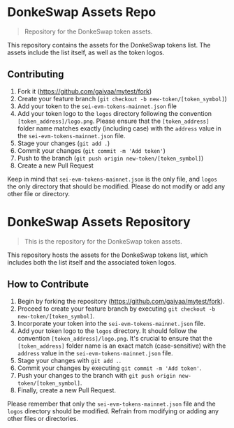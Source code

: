 # DonkeSwap Assets Repo
> Repository for the DonkeSwap token assets.

This repository contains the assets for the DonkeSwap tokens list. The assets include the list itself, as well as the token logos.

## Contributing

1. Fork it (<https://github.com/gaiyaa/mytest/fork>)
2. Create your feature branch (`git checkout -b new-token/[token_symbol]`)
3. Add your token to the `sei-evm-tokens-mainnet.json` file
4. Add your token logo to the `logos` directory following the convention `[token_address]/logo.png`. Please ensure that the `[token_address]` folder name matches exactly (including case) with the `address` value in the `sei-evm-tokens-mainnet.json` file.
5. Stage your changes (`git add .`)
6. Commit your changes (`git commit -m 'Add token'`)
7. Push to the branch (`git push origin new-token/[token_symbol]`)
8. Create a new Pull Request

Keep in mind that `sei-evm-tokens-mainnet.json` is the only file, and `logos` the only directory that should be modified. Please do not modify or add any other file or directory.



# DonkeSwap Assets Repository
> This is the repository for the DonkeSwap token assets.

This repository hosts the assets for the DonkeSwap tokens list, which includes both the list itself and the associated token logos.

## How to Contribute

1. Begin by forking the repository (<https://github.com/gaiyaa/mytest/fork>).
2. Proceed to create your feature branch by executing `git checkout -b new-token/[token_symbol]`.
3. Incorporate your token into the `sei-evm-tokens-mainnet.json` file.
4. Add your token logo to the `logos` directory. It should follow the convention `[token_address]/logo.png`. It's crucial to ensure that the `[token_address]` folder name is an exact match (case-sensitive) with the `address` value in the `sei-evm-tokens-mainnet.json` file.
5. Stage your changes with `git add .`.
6. Commit your changes by executing `git commit -m 'Add token'`.
7. Push your changes to the branch with `git push origin new-token/[token_symbol]`.
8. Finally, create a new Pull Request.

Please remember that only the `sei-evm-tokens-mainnet.json` file and the `logos` directory should be modified. Refrain from modifying or adding any other files or directories.

